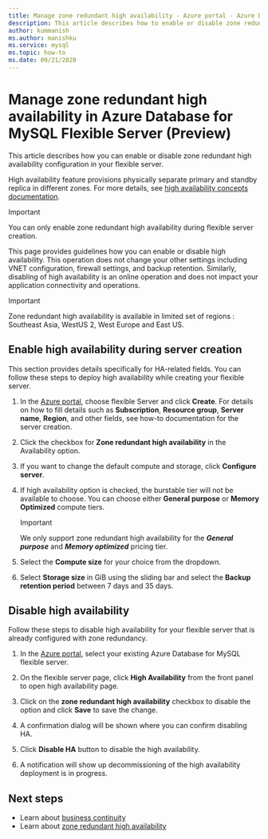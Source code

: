 ```yaml
---
title: Manage zone redundant high availability - Azure portal - Azure Database for MySQL Flexible Server
description: This article describes how to enable or disable zone redundant high availability in Azure Database for MySQL flexible Server through the Azure portal.
author: kummanish
ms.author: manishku
ms.service: mysql
ms.topic: how-to
ms.date: 09/21/2020
---
```


# Manage zone redundant high availability in Azure Database for MySQL Flexible Server (Preview)

This article describes how you can enable or disable zone redundant high availability configuration in your flexible server.

High availability feature provisions physically separate primary and standby replica in different zones. For more details, see [high availability concepts documentation](./concepts/../concepts-high-availability.md). 

> [!IMPORTANT]
> You can only enable zone redundant high availability during flexible server creation.

This page provides guidelines how you can enable or disable high availability. This operation does not change your other settings including VNET configuration, firewall settings, and backup retention. Similarly, disabling of high availability is an online operation and does not impact your application connectivity and operations.

> [!IMPORTANT]
> Zone redundant high availability is available in limited set of regions : Southeast Asia, WestUS 2, West Europe and East US.  

## Enable high availability during server creation

This section provides details specifically for HA-related fields. You can follow these steps to deploy high availability while creating your flexible server.

1.  In the [Azure portal](https://portal.azure.com/), choose flexible Server and click **Create**.  For details on how to fill details such as **Subscription**, **Resource group**, **Server name**, **Region**, and other fields, see how-to documentation for the server creation.

2.  Click the checkbox for **Zone redundant high availability** in the Availability option.

3.  If you want to change the default compute and storage, click  **Configure server**.

4.  If high availability option is checked, the burstable tier will not be available to choose. You can choose either
    **General purpose** or **Memory Optimized** compute tiers.

    > [!IMPORTANT]
    > We only support zone redundant high availability for the ***General purpose*** and ***Memory optimized*** pricing tier.

5.  Select the **Compute size** for your choice from the dropdown.

6.  Select **Storage size** in GiB using the sliding bar and select the **Backup retention period** between 7 days and 35 days.   

## Disable high availability

Follow these steps to disable high availability for your flexible server that is already configured with zone redundancy.

1.  In the [Azure portal](https://portal.azure.com/), select your existing Azure Database for MySQL flexible server.

2.  On the flexible server page, click **High Availability** from the front panel to open high availability page.

3.  Click on the **zone redundant high availability** checkbox to disable the option and click **Save** to save the change.

4.  A confirmation dialog will be shown where you can confirm disabling HA.

5.  Click **Disable HA** button to disable the high availability.

6.  A notification will show up decommissioning of the high availability deployment is in progress.

## Next steps

-   Learn about [business continuity](./concepts-business-continuity.md)
-   Learn about [zone redundant high availability](./concepts-high-availability.md)
